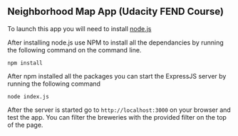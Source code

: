 ## Neighborhood Map App (Udacity FEND Course)

To launch this app you will need to install [node.js](https://nodejs.org/en/download/package-manager/)

After installing node.js use NPM to install all the dependancies by
running the following command on the command line.

`npm install`

After npm installed all the packages you can start the ExpressJS server by running
the following command

`node index.js`

After the server is started go to `http://localhost:3000` on your browser and test the app.
You can filter the breweries with the provided filter on the top of the page.
